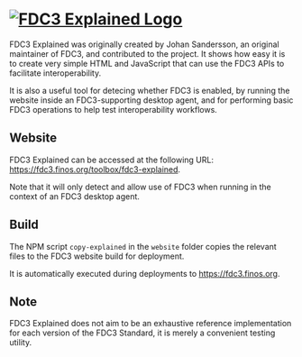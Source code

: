 # <a href='http://fdc3.finos.org/toolbox/fdc3-explained'><img src='logo.png' alt='FDC3 Explained Logo' /></a>

FDC3 Explained was originally created by Johan Sandersson, an original maintainer of FDC3, and contributed to the project. It shows how easy it is to create very simple HTML and JavaScript that can use the FDC3 APIs to facilitate interoperability.

It is also a useful tool for detecing whether FDC3 is enabled, by running the website inside an FDC3-supporting desktop agent, and for performing basic FDC3 operations to help test interoperability workflows.

## Website

FDC3 Explained can be accessed at the following URL: https://fdc3.finos.org/toolbox/fdc3-explained.

Note that it will only detect and allow use of FDC3 when running in the context of an FDC3 desktop agent.

## Build

The NPM script `copy-explained` in the `website` folder copies the relevant files to the FDC3 website build for deployment.

It is automatically executed during deployments to https://fdc3.finos.org.

## Note

FDC3 Explained does not aim to be an exhaustive reference implementation for each version of the FDC3 Standard, it is merely a convenient testing utility.
